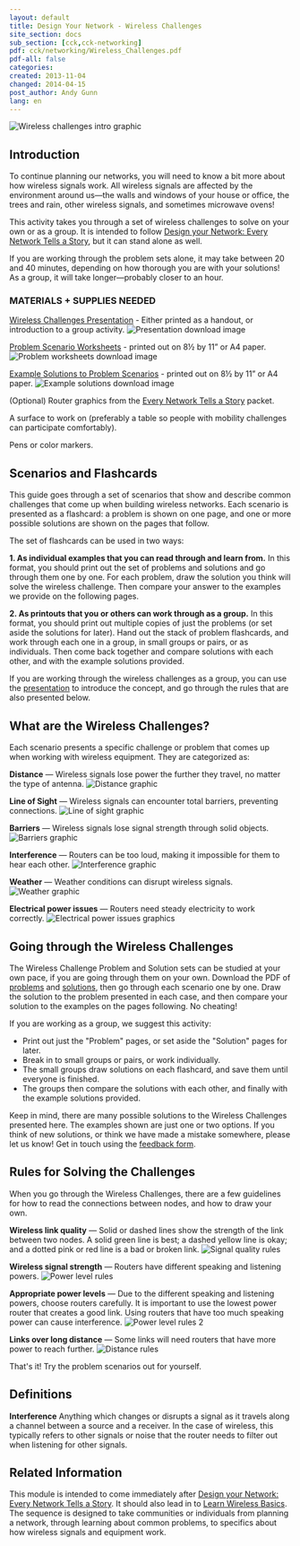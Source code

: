 ```yaml
---
layout: default
title: Design Your Network - Wireless Challenges
site_section: docs
sub_section: [cck,cck-networking]
pdf: cck/networking/Wireless_Challenges.pdf
pdf-all: false
categories: 
created: 2013-11-04
changed: 2014-04-15
post_author: Andy Gunn
lang: en
---
```


<img src="/files/styles/large/public/CCK_Wireless_Challenges_intro_graphic.png" alt="Wireless challenges intro graphic" class="img-responsive">

## Introduction

To continue planning our networks, you will need to know a bit more about how wireless signals work. All wireless signals are affected by the environment around us—the walls and windows of your house or office, the trees and rain, other wireless signals, and sometimes microwave ovens!

This activity takes you through a set of wireless challenges to solve on your own or as a group. It is intended to follow [Design your Network: Every Network Tells a Story](/docs/cck/planning/design-your-network-every-network-tells-story), but it can stand alone as well.

If you are working through the problem sets alone, it may take between 20 and 40 minutes, depending on how thorough you are with your solutions! As a group, it will take longer—probably closer to an hour.

### MATERIALS + SUPPLIES NEEDED

[Wireless Challenges Presentation](/files/cck/networking/Wireless_Challenges_Presentation.pdf "Wireless Challenges Presentation") - Either printed as a handout, or introduction to a group activity.
![Presentation download image](/files/styles/large/public/CCK_Wireless_Challenges_presentation_download.png)

[Problem Scenario Worksheets](/files/cck/networking/Problem_Scenario_Workbook.pdf) - printed out on 8½ by 11” or A4 paper.
![Problem worksheets download image](/files/styles/large/public/CCK_Wireless_Challenges_flashcard_download.png)

[Example Solutions to Problem Scenarios](/files/cck/networking/Example_Solutions_to_Wireless_Challenges_Workbook.pdf) - printed out on 8½ by 11” or A4 paper.
![Example solutions download image](/files/styles/large/public/CCK_Wireless_Challenges_flashcard_download.png)

(Optional) Router graphics from the [Every Network Tells a Story](/docs/cck/planning/design-your-network-every-network-tells-story) packet.

A surface to work on (preferably a table so people with mobility challenges can participate comfortably).

Pens or color markers.


## Scenarios and Flashcards

This guide goes through a set of scenarios that show and describe common challenges that come up when building wireless networks. Each scenario is presented as a flashcard: a problem is shown on one page, and one or more possible solutions are shown on the pages that follow.

The set of flashcards can be used in two ways:

**1. As individual examples that you can read through and learn from.** In this format, you should print out the set of problems and solutions and go through them one by one. For each problem, draw the solution you think will solve the wireless challenge. Then compare your answer to the examples we provide on the following pages.

**2. As printouts that you or others can work through as a group.** In this format, you should print out multiple copies of just the problems (or set aside the solutions for later). Hand out the stack of problem flashcards, and work through each one in a group, in small groups or pairs, or as individuals. Then come back together and compare solutions with each other, and with the example solutions provided.

If you are working through the wireless challenges as a group, you can use the [presentation](/files/cck/networking/3-CCK-Networking-Wireless_Challenges_Presentation.pdf) to introduce the concept, and go through the rules that are also presented below.


## What are the Wireless Challenges?

Each scenario presents a specific challenge or problem that comes up when working with wireless equipment. They are categorized as:

**Distance** — Wireless signals lose power the further they travel, no matter the type of antenna.
![Distance graphic](/files/styles/large/public/CCK_Wireless_Challenges_distance.png)

**Line of Sight** — Wireless signals can encounter total barriers, preventing connections.
![Line of sight graphic](/files/styles/large/public/CCK_Wireless_Challenges_line_of_sight.png)

**Barriers** — Wireless signals lose signal strength through solid objects.
![Barriers graphic](/files/styles/large/public/CCK_Wireless_Challenges_barriers.png)

**Interference** — Routers can be too loud, making it impossible for them to hear each other.
![Interference graphic](/files/styles/large/public/CCK_Wireless_Challenges_wireless_interference.png)

**Weather** — Weather conditions can disrupt wireless signals.
![Weather graphic](/files/styles/large/public/CCK_Wireless_Challenges_weather.png)

**Electrical power issues** — Routers need steady electricity to work correctly.
![Electrical power issues graphics](/files/styles/large/public/CCK_Wireless_Challenges_power_issues.png)


## Going through the Wireless Challenges

The Wireless Challenge Problem and Solution sets can be studied at your own pace, if you are going through them on your own. Download the PDF of [problems](/files/cck/networking/Problem_Scenario_Workbook.pdf) and [solutions](/files/cck/networking/Example_Solutions_to_Wireless_Challenges_Workbook.pdf), then go through each scenario one by one. Draw the solution to the problem presented in each case, and then compare your solution to the examples on the pages following. No cheating!

If you are working as a group, we suggest this activity:
* Print out just the "Problem" pages, or set aside the "Solution" pages for later.
* Break in to small groups or pairs, or work individually.
* The small groups draw solutions on each flashcard, and save them until everyone is finished.
* The groups then compare the solutions with each other, and finally with the example solutions provided.

Keep in mind, there are many possible solutions to the Wireless Challenges presented here. The examples shown are just one or two options. If you think of new solutions, or think we have made a mistake somewhere, please let us know! Get in touch using the [feedback form](/contact).


## Rules for Solving the Challenges

When you go through the Wireless Challenges, there are a few guidelines for how to read the connections between nodes, and how to draw your own.

**Wireless link quality** — Solid or dashed lines show the strength of the link between two nodes. A solid green line is best; a dashed yellow line is okay; and a dotted pink or red line is a bad or broken link.
![Signal quality rules](/files/WirelessChallenges-Rules-signal-quality.png)

**Wireless signal strength** — Routers have different speaking and listening powers.
![Power level rules](/files/styles/large/public/CCK_Wireless_Challenges_power_levels_rules_2.png)

**Appropriate power levels** — Due to the different speaking and listening powers, choose routers carefully. It is important to use the lowest power router that creates a good link. Using routers that have too much speaking power can cause interference.
![Power level rules 2](/files/CCK_Wireless_Challenges_power_levels_rules.png)

**Links over long distance** — Some links will need routers that have more power to reach further.
![Distance rules](/files/CCK_Wireless_Challenges_distance_rules.png)

That's it! Try the problem scenarios out for yourself.


## Definitions

**Interference**
Anything which changes or disrupts a signal as it travels along a channel between a source and a receiver. In the case of wireless, this typically refers to other signals or noise that the router needs to filter out when listening for other signals.</dd>


## Related Information

This module is intended to come immediately after [Design your Network: Every Network Tells a Story](/docs/cck/planning/design-your-network-every-network-tells-story). It should also lead in to [Learn Wireless Basics](/docs/cck/networking/learn-wireless-basics/). The sequence is designed to take communities or individuals from planning a network, through learning about common problems, to specifics about how wireless signals and equipment work.
